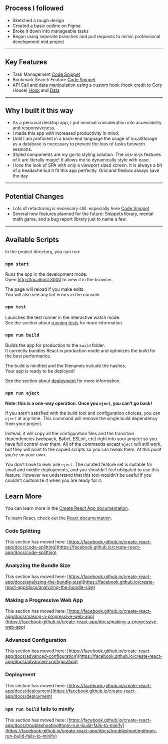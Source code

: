 ## Process I followed

- Sketched a rough design
- Created a basic outline on Figma
- Broke it down into manageable tasks
- Began using seperate branches and pull requests to mimic professional development mid project

---

## Key Features

- Task Management [Code Snippet](https://github.com/mattduff707/the-hub/blob/5ec67eb33884b50714bedb76973f259eec24e746/src/components/todo/TodoList.js#L7-L67)
- Bookmark Search Feature [Code Snippet](https://github.com/mattduff707/the-hub/blob/5ec67eb33884b50714bedb76973f259eec24e746/src/components/bookmarks/Search.js#L4-L35)
- API Call and data manipulation using a custom hook (hook credit to Cory House) [Hook](https://github.com/mattduff707/the-hub/blob/5ec67eb33884b50714bedb76973f259eec24e746/src/services/useFetch.js#L1-L41) and [Data](https://github.com/mattduff707/the-hub/blob/main/src/components/mainScreen/home/APOD.js)

---

## Why I built it this way

- As a personal desktop app, I put minimal consideration into accessibility and responsiveness.
- I made this app with increased productivity in mind.
- Until I am proficient in a back-end language the usage of localStorage as a database is necessary to prevent the loss of tasks between sessions.
- Styled components are my go-to styling solution. The css-in-js features of it are literally magic! It allows me to dynamically style with ease.
- I love the look of SPA with only a viewport sized screen. It is always a bit of a headache but it fit this app perfectly. Grid and flexbox always save the day

---

## Potential Changes

- Lots of refactoring is necessary still. especially here [Code Snippet](https://github.com/mattduff707/the-hub/blob/5ec67eb33884b50714bedb76973f259eec24e746/src/components/mainScreen/NavButtons.js#L18-L64)
- Several new features planned for the future: Snippets library, mental math game, and a bug report library just to name a few.

---

## Available Scripts

In the project directory, you can run:

### `npm start`

Runs the app in the development mode.\
Open [http://localhost:3000](http://localhost:3000) to view it in the browser.

The page will reload if you make edits.\
You will also see any lint errors in the console.

### `npm test`

Launches the test runner in the interactive watch mode.\
See the section about [running tests](https://facebook.github.io/create-react-app/docs/running-tests) for more information.

### `npm run build`

Builds the app for production to the `build` folder.\
It correctly bundles React in production mode and optimizes the build for the best performance.

The build is minified and the filenames include the hashes.\
Your app is ready to be deployed!

See the section about [deployment](https://facebook.github.io/create-react-app/docs/deployment) for more information.

### `npm run eject`

**Note: this is a one-way operation. Once you `eject`, you can’t go back!**

If you aren’t satisfied with the build tool and configuration choices, you can `eject` at any time. This command will remove the single build dependency from your project.

Instead, it will copy all the configuration files and the transitive dependencies (webpack, Babel, ESLint, etc) right into your project so you have full control over them. All of the commands except `eject` will still work, but they will point to the copied scripts so you can tweak them. At this point you’re on your own.

You don’t have to ever use `eject`. The curated feature set is suitable for small and middle deployments, and you shouldn’t feel obligated to use this feature. However we understand that this tool wouldn’t be useful if you couldn’t customize it when you are ready for it.

## Learn More

You can learn more in the [Create React App documentation](https://facebook.github.io/create-react-app/docs/getting-started).

To learn React, check out the [React documentation](https://reactjs.org/).

### Code Splitting

This section has moved here: [https://facebook.github.io/create-react-app/docs/code-splitting](https://facebook.github.io/create-react-app/docs/code-splitting)

### Analyzing the Bundle Size

This section has moved here: [https://facebook.github.io/create-react-app/docs/analyzing-the-bundle-size](https://facebook.github.io/create-react-app/docs/analyzing-the-bundle-size)

### Making a Progressive Web App

This section has moved here: [https://facebook.github.io/create-react-app/docs/making-a-progressive-web-app](https://facebook.github.io/create-react-app/docs/making-a-progressive-web-app)

### Advanced Configuration

This section has moved here: [https://facebook.github.io/create-react-app/docs/advanced-configuration](https://facebook.github.io/create-react-app/docs/advanced-configuration)

### Deployment

This section has moved here: [https://facebook.github.io/create-react-app/docs/deployment](https://facebook.github.io/create-react-app/docs/deployment)

### `npm run build` fails to minify

This section has moved here: [https://facebook.github.io/create-react-app/docs/troubleshooting#npm-run-build-fails-to-minify](https://facebook.github.io/create-react-app/docs/troubleshooting#npm-run-build-fails-to-minify)

